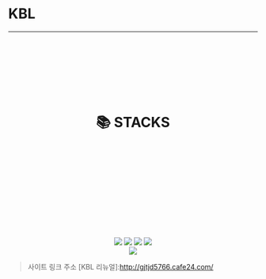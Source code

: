 <h1>KBL</h1>



***












  

  

  

  





<div align=center><h1>📚 STACKS</h1></div>

  

  

  

  

  

  








<div align=center> 
<img src="https://img.shields.io/badge/html5-E34F26?style=for-the-badge&logo=html5&logoColor=white">
 <img src="https://img.shields.io/badge/css-1572B6?style=for-the-badge&logo=css3&logoColor=white"> 
  <img src="https://img.shields.io/badge/javascript-F7DF1E?style=for-the-badge&logo=javascript&logoColor=black"> 
  <img src="https://img.shields.io/badge/jquery-0769AD?style=for-the-badge&logo=jquery&logoColor=white">
  <br>
  <img src="https://img.shields.io/badge/github-181717?style=for-the-badge&logo=github&logoColor=white">
</div>



>사이트 링크 주소
[KBL 리뉴얼]:http://gjtjd5766.cafe24.com/
